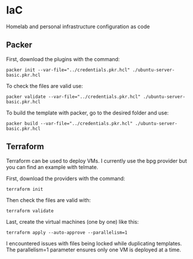 # IaC
Homelab and personal infrastructure configuration as code

## Packer

First, download the plugins with the command:
```
packer init --var-file="../credentials.pkr.hcl" ./ubuntu-server-basic.pkr.hcl
```

To check the files are valid use:
```
packer validate --var-file="../credentials.pkr.hcl" ./ubuntu-server-basic.pkr.hcl
```

To build the template with packer, go to the desired folder and use:
```
packer build --var-file="../credentials.pkr.hcl" ./ubuntu-server-basic.pkr.hcl
```

## Terraform

Terraform can be used to deploy VMs.
I currently use the bpg provider but you can find an example with telmate.

First, download the providers with the command:
```
terraform init
```

Then check the files are valid with:
```
terraform validate
```

Last, create the virtual machines (one by one) like this:
```
terraform apply --auto-approve --parallelism=1
```

I encountered issues with files being locked while duplicating templates.
The parallelism=1 parameter ensures only one VM is deployed at a time.

